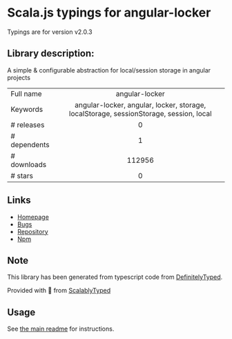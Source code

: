 
# Scala.js typings for angular-locker

Typings are for version v2.0.3

## Library description:
A simple & configurable abstraction for local/session storage in angular projects

|                    |                 |
| ------------------ | :-------------: |
| Full name          | angular-locker |
| Keywords           | angular-locker, angular, locker, storage, localStorage, sessionStorage, session, local |
| # releases         | 0 |
| # dependents       | 1 |
| # downloads        | 112956 |
| # stars            | 0 |

## Links
- [Homepage](https://github.com/tymondesigns/angular-locker)
- [Bugs](https://github.com/tymondesigns/angular-locker/issues)
- [Repository](https://github.com/tymondesigns/angular-locker)
- [Npm](https://www.npmjs.com/package/angular-locker)
    


## Note
This library has been generated from typescript code from [DefinitelyTyped](https://definitelytyped.org).

Provided with :purple_heart: from [ScalablyTyped](https://github.com/oyvindberg/ScalablyTyped)

## Usage
See [the main readme](../../readme.md) for instructions.


